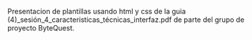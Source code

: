 Presentacion de plantillas usando html y css de 
la guia (4)_sesión_4_caracteristicas_técnicas_interfaz.pdf
de parte del grupo de proyecto ByteQuest.